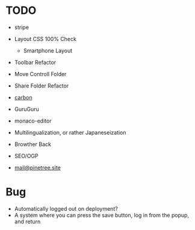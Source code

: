 # TODO
- stripe 

- Layout CSS 100% Check
  - Smartphone Layout
- Toolbar Refactor
- Move Controll Folder
- Share Folder Refactor

- [carbon](https://www.carbonads.net/)
- GuruGuru
- monaco-editor
- Multilingualization, or rather Japaneseization
- Browther Back
- SEO/OGP
- mail@pinetree.site

# Bug
- Automatically logged out on deployment?
- A system where you can press the save button, log in from the popup, and return

	